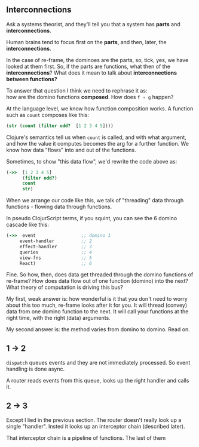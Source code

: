 
## Interconnections

Ask a systems theorist, and they'll tell you that a system has **parts** and **interconnections**. 

Human brains tend to focus first on the **parts**, and then, later, the
**interconnections**. 

In the case of re-frame, the dominoes are the parts, so, tick, yes, we have
looked at them first.  So, if the parts are functions, what then of 
the **interconnections**?  What does it mean to talk about **interconnections between functions?**

To answer that question I think we need to rephrase it as:  
how are the domino functions **composed**.  How does `f ∘ g` happen?

At the language level, we know how function composition works. 
A function such as `count` composes like this:  
```clj
(str (count (filter odd?  [1 2 3 4 5])))
```
Clojure's semantics tell us when `count` is called, and with what 
argument, and how the value it computes becomes the arg for a further function. 
We know how data "flows" into and out of the functions.

Sometimes, to show "this data flow", we'd rewrite the code above as: 
```clj
(->>  [1 2 3 4 5]
      (filter odd?)
      count
      str)
``` 
When we arrange our code like this, we talk of "threading" data 
through functions - flowing data through functions.

In pseudo ClojurScript terms, if you squint, you can see the 6 domino cascade like this:
```clj 
(->>  event                 ;; domino 1
     event-handler          ;; 2
     effect-handler         ;; 3
     queries                ;; 4
     view-fns               ;; 5
     React)                 ;; 6
``` 

Fine. So how, then, does data get threaded through the domino functions of re-frame?
How does data flow out of one function (domino) 
into the next?  What theory of computation is driving this bus?

My first, weak answer is:  how wonderful is it that you don't need to worry about
this too much, re-frame looks
after it for you. It will thread (convey) data from one domino function to the next.
It will call your functions at the right time, with the right (data) arguments.

My second answer is: the method varies from domino to domino. Read on. 

## 1 -> 2

`dispatch` queues events and they are not immediately processed. So event handling is done async.
 
A router reads events from this queue, looks up the right handler and calls it.

## 2 -> 3

Except I lied in the previous section. The router doesn't really look up a single "handler". Insted it looks up an interceptor chain (described later). 

That interceptor chain is a pipeline of functions. The last of them  
 
